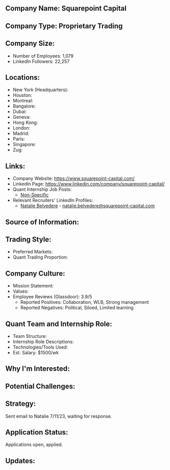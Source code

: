 ## Company Name: Squarepoint Capital

## Company Type: Proprietary Trading

## Company Size:
- Number of Employees: 1,079
- LinkedIn Followers: 22,257

## Locations:
- New York (Headquarters): 
- Houston: 
- Montreal: 
- Bangalore: 
- Dubai: 
- Geneva: 
- Hong Kong: 
- London: 
- Madrid: 
- Paris: 
- Singapore: 
- Zug: 

## Links:
- Company Website: https://www.squarepoint-capital.com/
- LinkedIn Page: https://www.linkedin.com/company/squarepoint-capital/
- Quant Internship Job Posts: 
  - [Non-Specific](https://www.squarepoint-capital.com/careers#s5)
- Relevant Recruiters' LinkedIn Profiles: 
  - [Natalie Belvedere](https://www.linkedin.com/in/nataliebelvedere/) - natalie.belvedere@squarepoint-capital.com

## Source of Information:

## Trading Style:
- Preferred Markets: 
- Quant Trading Proportion: 

## Company Culture:
- Mission Statement: 
- Values: 
- Employee Reviews (Glassdoor): 3.9/5
  - Reported Positives: Collaboration, WLB, Strong management
  - Reported Negatives: Political, Siloed, Limited learning

## Quant Team and Internship Role:
- Team Structure: 
- Internship Role Descriptions: 
- Technologies/Tools Used: 
- Est. Salary: $1500/wk

## Why I'm Interested:

## Potential Challenges: 

## Strategy:
Sent email to Natalie 7/11/23, waiting for response.

## Application Status:
Applications open, applied.

## Updates:
